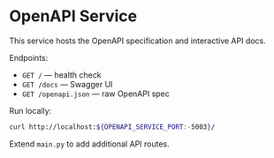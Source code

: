 # OpenAPI Service

This service hosts the OpenAPI specification and interactive API docs.

Endpoints:
- `GET /` — health check
- `GET /docs` — Swagger UI
- `GET /openapi.json` — raw OpenAPI spec

Run locally:
```bash
curl http://localhost:${OPENAPI_SERVICE_PORT:-5003}/
```

Extend `main.py` to add additional API routes.